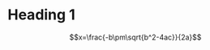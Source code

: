 # Heading 1

<div class="something" markdown="1">
<script type="text/javascript" src="http://cdn.mathjax.org/mathjax/latest/MathJax.js?config=TeX-AMS-MML_HTMLorMML"></script>

$$x=\frac{-b\pm\sqrt{b^2-4ac}}{2a}$$
</div>






